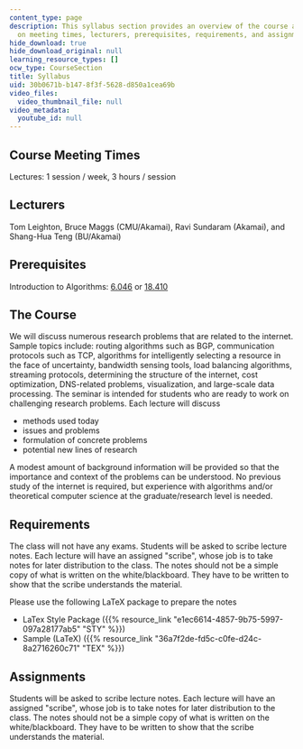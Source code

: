 ```yaml
---
content_type: page
description: This syllabus section provides an overview of the course and information
  on meeting times, lecturers, prerequisites, requirements, and assignments.
hide_download: true
hide_download_original: null
learning_resource_types: []
ocw_type: CourseSection
title: Syllabus
uid: 30b0671b-b147-8f3f-5628-d850a1cea69b
video_files:
  video_thumbnail_file: null
video_metadata:
  youtube_id: null
---
```


Course Meeting Times
--------------------

Lectures: 1 session / week, 3 hours / session

Lecturers
---------

Tom Leighton, Bruce Maggs (CMU/Akamai), Ravi Sundaram (Akamai), and Shang-Hua Teng (BU/Akamai)

Prerequisites
-------------

Introduction to Algorithms: [6.046](/courses/6-046j-introduction-to-algorithms-sma-5503-fall-2005) or [18.410](/courses/6-046j-introduction-to-algorithms-sma-5503-fall-2005)

The Course
----------

We will discuss numerous research problems that are related to the internet. Sample topics include: routing algorithms such as BGP, communication protocols such as TCP, algorithms for intelligently selecting a resource in the face of uncertainty, bandwidth sensing tools, load balancing algorithms, streaming protocols, determining the structure of the internet, cost optimization, DNS-related problems, visualization, and large-scale data processing. The seminar is intended for students who are ready to work on challenging research problems. Each lecture will discuss

*   methods used today
*   issues and problems
*   formulation of concrete problems
*   potential new lines of research

A modest amount of background information will be provided so that the importance and context of the problems can be understood. No previous study of the internet is required, but experience with algorithms and/or theoretical computer science at the graduate/research level is needed.

Requirements
------------

The class will not have any exams. Students will be asked to scribe lecture notes. Each lecture will have an assigned "scribe", whose job is to take notes for later distribution to the class. The notes should not be a simple copy of what is written on the white/blackboard. They have to be written to show that the scribe understands the material.

Please use the following LaTeX package to prepare the notes

*   LaTex Style Package ({{% resource_link "e1ec6614-4857-9b75-5997-097a28177ab5" "STY" %}})
*   Sample (LaTeX) ({{% resource_link "36a7f2de-fd5c-c0fe-d24c-8a2716260c71" "TEX" %}})

Assignments
-----------

Students will be asked to scribe lecture notes. Each lecture will have an assigned "scribe", whose job is to take notes for later distribution to the class. The notes should not be a simple copy of what is written on the white/blackboard. They have to be written to show that the scribe understands the material.